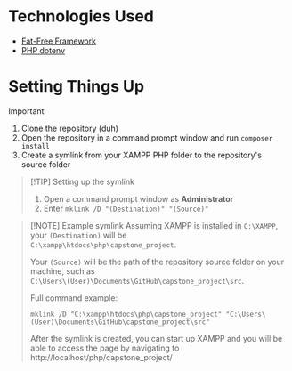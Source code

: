 # Technologies Used
- [Fat-Free Framework](https://fatfreeframework.com/3.9/home)
- [PHP dotenv](https://github.com/vlucas/phpdotenv)

# Setting Things Up
> [!IMPORTANT]
> 1. Clone the repository (duh)
> 2. Open the repository in a command prompt window and run `composer install`
> 3. Create a symlink from your XAMPP PHP folder to the repository's source folder

> [!TIP] Setting up the symlink
> 1. Open a command prompt window as **Administrator**
> 2. Enter `mklink /D "(Destination)" "(Source)"`

> [!NOTE] Example symlink
> Assuming XAMPP is installed in `C:\XAMPP`, your `(Destination)` will be \
> `C:\xampp\htdocs\php\capstone_project`.
>
> Your `(Source)` will be the path of the repository source folder on your machine, such as \
> `C:\Users\(User)\Documents\GitHub\capstone_project\src`.
>
> Full command example:
> ```
> mklink /D "C:\xampp\htdocs\php\capstone_project" "C:\Users\(User)\Documents\GitHub\capstone_project\src"
> ```
> After the symlink is created, you can start up XAMPP and you will be able to access the page by navigating to http://localhost/php/capstone_project/
